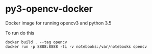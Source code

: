 # py3-opencv-docker
Docker image for running opencv3 and python 3.5

To run do this

    docker build . --tag opencv
    docker run -p 8888:8888 -ti -v notebooks:/var/notebooks opencv
